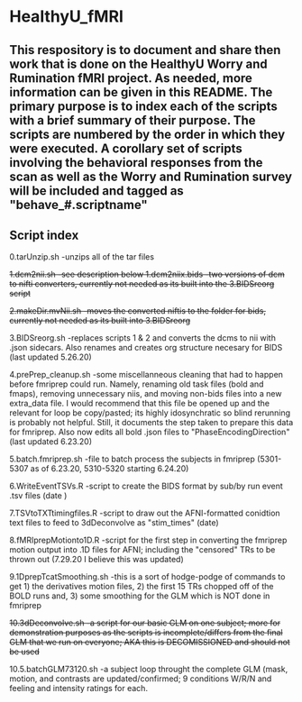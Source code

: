 # HealthyU_fMRI

## This respository is to document and share then work that is done on the HealthyU Worry and Rumination fMRI project. As needed, more information can be given in this README. The primary purpose is to index each of the scripts with a brief summary of their purpose. The scripts are numbered by the order in which they were executed. A corollary set of scripts involving the behavioral responses from the scan as well as the Worry and Rumination survey will be included and tagged as "behave_#.scriptname"

## Script index 

0.tarUnzip.sh -unzips all of the tar files 

~~1.dcm2nii.sh -see description below 
1.dcm2niix.bids -two versions of dcm to nifti converters, currently not needed as its built into the 3.BIDSreorg script~~

~~2.makeDir.mvNii.sh -moves the converted niftis to the folder for bids, currently not needed as its built into 3.BIDSreorg~~

3.BIDSreorg.sh -replaces scripts 1 & 2 and converts the dcms to nii with .json sidecars. Also renames and creates org structure necesary for BIDS (last updated 5.26.20) 

4.prePrep_cleanup.sh -some miscellanneous cleaning that had to happen before fmriprep could run. Namely, renaming old task files (bold and fmaps), removing unnecessary niis, and moving non-bids files into a new extra_data file. I would recommend that this file be opened up and the relevant for loop be copy/pasted; its highly idosynchratic so blind rerunning is probably not helpful. Still, it documents the step taken to prepare this data for fmriprep. Also now edits all bold .json files to "PhaseEncodingDirection" (last updated 6.23.20)

5.batch.fmriprep.sh -file to batch process the subjects in fmriprep (5301-5307 as of 6.23.20, 5310-5320 starting 6.24.20)

6.WriteEventTSVs.R -script to create the BIDS format by sub/by run event .tsv files (date )

7.TSVtoTXTtimingfiles.R -script to draw out the AFNI-formatted conidtion text files to feed to 3dDeconvolve as "stim_times" (date)

8.fMRIprepMotionto1D.R -script for the first step in converting the fmriprep motion output into .1D files for AFNI; including the "censored" TRs to be thrown out (7.29.20 I believe this was updated)

9.1DprepTcatSmoothing.sh -this is a sort of hodge-podge of commands to get 1) the derivatives motion files, 2) the first 15 TRs chopped off of the BOLD runs and, 3) some smoothing for the GLM which is NOT done in fmriprep

~~10.3dDeconvolve.sh -a script for our basic GLM on one subject; more for demonstration purposes as the scripts is incomplete/differs from the final GLM that we run on everyone; AKA this is DECOMISSIONED and should not be used~~

10.5.batchGLM73120.sh -a subject loop throught the complete GLM (mask, motion, and contrasts are updated/confirmed; 9 conditions W/R/N and feeling and intensity ratings for each.
